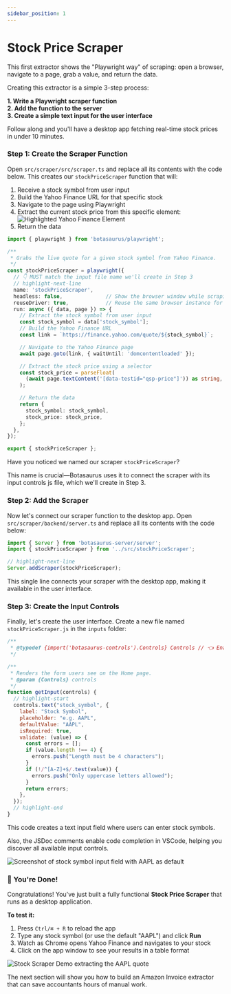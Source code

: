 ```yaml
---
sidebar_position: 1
---
```


# Stock Price Scraper

This first extractor shows the "Playwright way" of scraping: open a browser, navigate to a page, grab a value, and return the data.

Creating this extractor is a simple 3-step process:

**1. Write a Playwright scraper function**  
**2. Add the function to the server**  
**3. Create a simple text input for the user interface**

Follow along and you'll have a desktop app fetching real-time stock prices in under 10 minutes.

### Step 1: Create the Scraper Function

Open `src/scraper/src/scraper.ts` and replace all its contents with the code below. This creates our `stockPriceScraper` function that will:

1. Receive a stock symbol from user input
2. Build the Yahoo Finance URL for that specific stock
3. Navigate to the page using Playwright
4. Extract the current stock price from this specific element:
![Highlighted Yahoo Finance Element](https://raw.githubusercontent.com/omkarcloud/botasaurus/master/images/yahoo-finance-element.png)  
5. Return the data

```ts title="src/scraper/src/scraper.ts"
import { playwright } from 'botasaurus/playwright';

/**
 * Grabs the live quote for a given stock symbol from Yahoo Finance.
 */
const stockPriceScraper = playwright({
  // 👇 MUST match the input file name we'll create in Step 3
  // highlight-next-line
  name: 'stockPriceScraper',    
  headless: false,              // Show the browser window while scraping
  reuseDriver: true,            // Reuse the same browser instance for multiple tasks
  run: async ({ data, page }) => {
    // Extract the stock symbol from user input
    const stock_symbol = data['stock_symbol'];
    // Build the Yahoo Finance URL
    const link = `https://finance.yahoo.com/quote/${stock_symbol}`;

    // Navigate to the Yahoo Finance page
    await page.goto(link, { waitUntil: 'domcontentloaded' });

    // Extract the stock price using a selector
    const stock_price = parseFloat(
      (await page.textContent('[data-testid="qsp-price"]')) as string,
    );

    // Return the data
    return {
      stock_symbol: stock_symbol,
      stock_price: stock_price,
    };
  },
});

export { stockPriceScraper };
```

Have you noticed we named our scraper `stockPriceScraper`? 

This name is crucial—Botasaurus uses it to connect the scraper with its input controls js file, which we'll create in Step 3.

### Step 2: Add the Scraper

Now let's connect our scraper function to the desktop app. Open `src/scraper/backend/server.ts` and replace all its contents with the code below:

```ts title="src/scraper/backend/server.ts"
import { Server } from 'botasaurus-server/server';
import { stockPriceScraper } from '../src/stockPriceScraper';

// highlight-next-line
Server.addScraper(stockPriceScraper);
```

This single line connects your scraper with the desktop app, making it available in the user interface.

### Step 3: Create the Input Controls

Finally, let's create the user interface. Create a new file named `stockPriceScraper.js` in the `inputs` folder:

```js title="inputs/stockPriceScraper.js"
/**
 * @typedef {import('botasaurus-controls').Controls} Controls // 👈 Enables Code autocomplete
 */

/**
 * Renders the form users see on the Home page.
 * @param {Controls} controls
 */
function getInput(controls) {
  // highlight-start
  controls.text("stock_symbol", {
    label: "Stock Symbol",
    placeholder: "e.g. AAPL",
    defaultValue: "AAPL",
    isRequired: true,
    validate: (value) => {
      const errors = [];
      if (value.length !== 4) {
        errors.push("Length must be 4 characters");
      }
      if (!/^[A-Z]+$/.test(value)) {
        errors.push("Only uppercase letters allowed");
      }
      return errors;
    },
  });
  // highlight-end
}
```

This code creates a text input field where users can enter stock symbols. 

Also, the JSDoc comments enable code completion in VSCode, helping you discover all available input controls.

![Screenshot of stock symbol input field with AAPL as default](https://raw.githubusercontent.com/omkarcloud/botasaurus/master/images/stock-input-controls.png)

### 🎉 You're Done!

Congratulations! You've just built a fully functional **Stock Price Scraper** that runs as a desktop application.

**To test it:**

1. Press `Ctrl/⌘ + R` to reload the app  
2. Type any stock symbol (or use the default "AAPL") and click **Run**  
3. Watch as Chrome opens Yahoo Finance and navigates to your stock  
4. Click on the app window to see your results in a table format  

![Stock Scraper Demo extracting the AAPL quote](https://raw.githubusercontent.com/omkarcloud/botasaurus/master/images/stock-scraper-preview.gif)


The next section will show you how to build an Amazon Invoice extractor that can save accountants hours of manual work.
